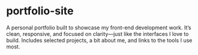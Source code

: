 # portfolio-site
A personal portfolio built to showcase my front-end development work. It’s clean, responsive, and focused on clarity—just like the interfaces I love to build. Includes selected projects, a bit about me, and links to the tools I use most.
